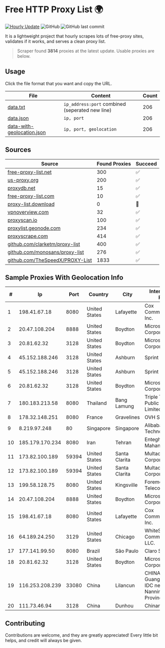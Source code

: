 
# Free HTTP Proxy List 🌍

[![Hourly Update](https://github.com/mertguvencli/http-proxy-list/actions/workflows/main.yml/badge.svg?branch=main)](https://github.com/mertguvencli/http-proxy-list/actions/workflows/main.yml)
![GitHub](https://img.shields.io/github/license/mertguvencli/http-proxy-list)
![GitHub last commit](https://img.shields.io/github/last-commit/mertguvencli/http-proxy-list)

It is a lightweight project that hourly scrapes lots of free-proxy sites, validates if it works, and serves a clean proxy list.


> Scraper found **3814** proxies at the latest update. Usable proxies are below.

## Usage

Click the file format that you want and copy the URL.


|File|Content|Count|
|----|-------|-----|
|[data.txt](https://raw.githubusercontent.com/mertguvencli/http-proxy-list/main/proxy-list/data.txt)|`ip_address:port` combined (seperated new line)|206|
|[data.json](https://raw.githubusercontent.com/mertguvencli/http-proxy-list/main/proxy-list/data.json)|`ip, port`|206|
|[data-with-geolocation.json](https://raw.githubusercontent.com/mertguvencli/http-proxy-list/main/proxy-list/data-with-geolocation.json)|`ip, port, geolocation`|206|

## Sources

|Source|Found Proxies|Succeed|
|------|-------------|-------|
|[free-proxy-list.net](https://free-proxy-list.net)|300|✅|
|[us-proxy.org](https://www.us-proxy.org)|200|✅|
|[proxydb.net](http://proxydb.net)|15|✅|
|[free-proxy-list.com](https://free-proxy-list.com/?page=&port=&type%5B%5D=http&type%5B%5D=https&up_time=0&search=Search)|10|✅|
|[proxy-list.download](https://www.proxy-list.download/HTTP)|0|🚫|
|[vpnoverview.com](https://vpnoverview.com/privacy/anonymous-browsing/free-proxy-servers)|32|✅|
|[proxyscan.io](https://www.proxyscan.io)|100|✅|
|[proxylist.geonode.com](https://proxylist.geonode.com/api/proxy-list?limit=300&page=1&sort_by=lastChecked&sort_type=desc&protocols=http,https)|234|✅|
|[proxyscrape.com](https://api.proxyscrape.com/v2/?request=displayproxies&protocol=http&timeout=10000&country=all&ssl=all&anonymity=all)|414|✅|
|[github.com/clarketm/proxy-list](https://raw.githubusercontent.com/clarketm/proxy-list/master/proxy-list-raw.txt)|400|✅|
|[github.com/monosans/proxy-list](https://raw.githubusercontent.com/monosans/proxy-list/main/proxies/http.txt)|276|✅|
|[github.com/TheSpeedX/PROXY-List](https://raw.githubusercontent.com/TheSpeedX/PROXY-List/master/http.txt)|1833|✅|


## Sample Proxies With Geolocation Info

|#|Ip|Port|Country|City|Internet Service Provider|
|-|--|----|-------|----|-------------------------|
|1|198.41.67.18|8080|United States|Lafayette|Cox Communications Inc.|
|2|20.47.108.204|8888|United States|Boydton|Microsoft Corporation|
|3|20.81.62.32|3128|United States|Boydton|Microsoft Corporation|
|4|45.152.188.246|3128|United States|Ashburn|Sprint|
|5|45.152.188.246|3128|United States|Ashburn|Sprint|
|6|20.81.62.32|3128|United States|Boydton|Microsoft Corporation|
|7|180.183.213.58|8080|Thailand|Bang Lamung|Triple T Broadband Public Company Limited|
|8|178.32.148.251|8080|France|Gravelines|OVH SAS|
|9|8.219.97.248|80|Singapore|Singapore|Alibaba (US) Technology Co., Ltd.|
|10|185.179.170.234|8080|Iran|Tehran|Enteghal Dadeh Mahan Co. PJSC|
|11|173.82.100.189|59394|United States|Santa Clarita|Multacom Corporation|
|12|173.82.100.189|59394|United States|Santa Clarita|Multacom Corporation|
|13|199.58.128.75|8080|United States|Kingsville|Foremost Telecommunications|
|14|20.47.108.204|8888|United States|Boydton|Microsoft Corporation|
|15|198.41.67.18|8080|United States|Lafayette|Cox Communications Inc.|
|16|64.189.24.250|3129|United States|Chicago|WhiteSky Communications, LLC.|
|17|177.141.99.50|8080|Brazil|São Paulo|Claro S.A.|
|18|20.81.62.32|3128|United States|Boydton|Microsoft Corporation|
|19|116.253.208.239|33080|China|Lilancun|CHINATELECOM Guangxi Nanning IDC networkdescr: Nanning, Guangxi Province, P.R.|
|20|111.73.46.94|3128|China|Dunhou|Chinanet|



## Contributing

Contributions are welcome, and they are greatly appreciated! Every
little bit helps, and credit will always be given.

